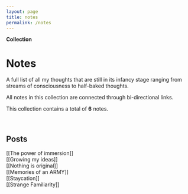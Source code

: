 ```yaml
---
layout: page
title: notes
permalink: /notes
---
```


<b>Collection</b>

<h1>Notes</h1>

<p>A full list of all my thoughts that are still in its infancy stage ranging from streams of consciousness to half-baked thoughts.</p>

<p>All notes in this collection are connected through bi-directional links.</p>

This collection contains a total of <b>6</b> notes.

<br />

## Posts

[[The power of immersion]] <br />
[[Growing my ideas]] <br />
[[Nothing is original]] <br />
[[Memories of an ARMY]] <br />
[[Staycation]] <br />
[[Strange Familiarity]]

<style>
  .wrapper {
    max-width: 58em;
  }
</style>